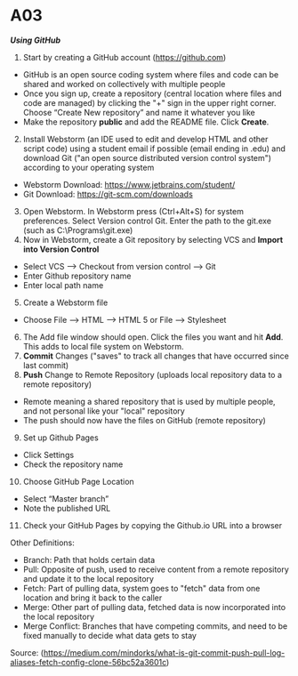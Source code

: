# A03

***Using GitHub***

1) Start by creating a GitHub account (https://github.com)
  - GitHub is an open source coding system where files and code can be shared and worked on collectively with multiple people
  - Once you sign up, create a repository (central location where files and code are managed) by clicking the "+" sign in the upper right corner. Choose “Create New repository” and name it whatever you like 
  - Make the repository **public** and add the README file. Click **Create**.
2) Install Webstorm (an IDE used to edit and develop HTML and other script code) using a student email if possible (email ending in .edu) and download Git ("an open source distributed version control system") according to your operating system
  - Webstorm Download: https://www.jetbrains.com/student/
  - Git Download: https://git-scm.com/downloads
3) Open Webstorm. In Webstorm press (Ctrl+Alt+S) for system preferences. Select Version control Git. Enter the path to the git.exe (such as C:\Programs\git.exe)
4) Now in Webstorm, create a Git repository by selecting VCS and **Import into Version Control**
  - Select VCS --> Checkout from version control --> Git 
  - Enter Github repository name 
  - Enter local path name
5) Create a Webstorm file
  - Choose File --> HTML --> HTML 5 or File --> Stylesheet
6) The Add file window should open. Click the files you want and hit **Add**. This adds to local file system on Webstorm.
7) **Commit** Changes ("saves" to track all changes that have occurred since last commit)
8) **Push** Change to Remote Repository (uploads local repository data to a remote repository)
  - Remote meaning a shared repository that is used by multiple people, and not personal like your "local" repository
  - The push should now have the files on GitHub (remote repository)
9) Set up Github Pages
  - Click Settings
  - Check the repository name
10) Choose GitHub Page Location
  - Select “Master branch”
  - Note the published URL
11) Check your GitHub Pages by copying the Github.io URL into a browser

Other Definitions:
  - Branch: Path that holds certain data
  - Pull: Opposite of push, used to receive content from a remote repository and update it to the local repository
  - Fetch: Part of pulling data, system goes to "fetch" data from one location and bring it back to the caller
  - Merge: Other part of pulling data, fetched data is now incorporated into the local repository
  - Merge Conflict: Branches that have competing commits, and need to be fixed manually to decide what data gets to stay


Source: (https://medium.com/mindorks/what-is-git-commit-push-pull-log-aliases-fetch-config-clone-56bc52a3601c)
